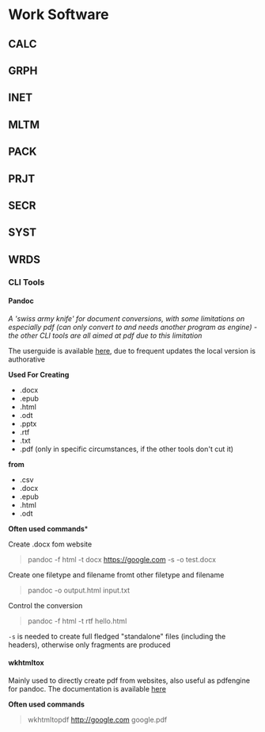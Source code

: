 # Work Software

## CALC
## GRPH
## INET
## MLTM
## PACK
## PRJT
## SECR
## SYST
## WRDS

### CLI Tools

#### Pandoc
*A 'swiss army knife' for document conversions, with some limitations on especially pdf (can only convert to and needs another program as engine) - the other CLI tools are all aimed at pdf due to this limitation*

The userguide is available [here](https://pandoc.org/MANUAL.html), due to frequent updates the local version is authorative

**Used For Creating**
* .docx
* .epub
* .html
* .odt
* .pptx
* .rtf
* .txt
* .pdf (only in specific circumstances, if the other tools don't cut it)

**from**
* .csv
* .docx
* .epub
* .html
* .odt

**Often used commands***

Create .docx fom website
> pandoc -f html -t docx https://google.com  -s -o test.docx

Create one filetype and filename fromt other filetype and filename
> pandoc -o output.html input.txt

Control the conversion
> pandoc -f html -t rtf hello.html

`-s` is needed to create full fledged "standalone" files (including the headers), otherwise only fragments are produced

####  wkhtmltox
Mainly used to directly create pdf from websites, also useful as pdfengine for pandoc. The documentation is available [here](https://wkhtmltopdf.org/docs.html)

**Often used commands**

> wkhtmltopdf http://google.com google.pdf
